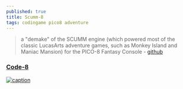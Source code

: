 ```yaml
---
published: true
title: Scumm-8
tags: codingame pico8 adventure
---
```

> a "demake" of the SCUMM engine (which powered most of the classic LucasArts adventure games, such as Monkey Island and Maniac Mansion) for the PICO-8 Fantasy Console - [github](https://github.com/Liquidream/scumm-8#what-is-scumm-8)

<link rel="shortcut icon" href="https://static.wikia.nocookie.net/pico-8/images/4/4a/Site-favicon.ico/revision/latest?cb=20210713144653" type="image/x-icon" />

### [Code-8](https://gamejolt.com/games/code-8/340837)

[![caption](https://i.gjcdn.net/public-data/games/5/87/340837/media/game-description/5d0caa8b5ca28-xzhzefgs.gif)](https://gamejolt.com/games/code-8/340837)
